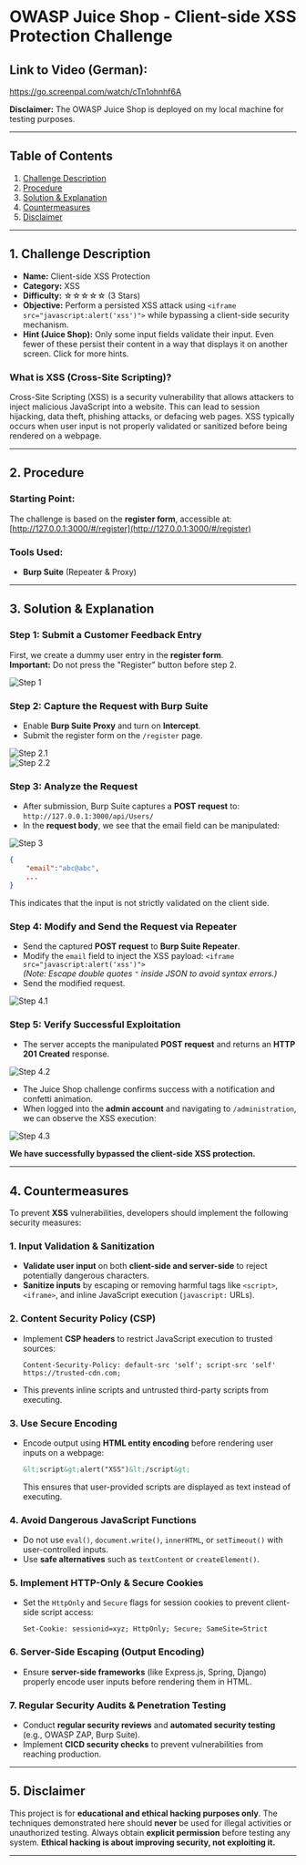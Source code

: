 # **OWASP Juice Shop - Client-side XSS Protection Challenge**

## **Link to Video (German):**

https://go.screenpal.com/watch/cTn1ohnhf6A

**Disclaimer:** The OWASP Juice Shop is deployed on my local machine for testing purposes.

---

## **Table of Contents**

1. [Challenge Description](#1-challenge-description)
2. [Procedure](#2-procedure)
3. [Solution & Explanation](#3-solution--explanation)
4. [Countermeasures](#4-countermeasures)
5. [Disclaimer](#5-disclaimer)

---

## **1. Challenge Description**

- **Name:** Client-side XSS Protection
- **Category:** XSS
- **Difficulty:** ☆☆☆☆☆ (3 Stars)
- **Objective:** Perform a persisted XSS attack using `<iframe src="javascript:alert('xss')">` while bypassing a client-side security mechanism.
- **Hint (Juice Shop):** Only some input fields validate their input. Even fewer of these persist their content in a way that displays it on another screen. Click for more hints.

### **What is XSS (Cross-Site Scripting)?**

Cross-Site Scripting (XSS) is a security vulnerability that allows attackers to inject malicious JavaScript into a website. This can lead to session hijacking, data theft, phishing attacks, or defacing web pages. XSS typically occurs when user input is not properly validated or sanitized before being rendered on a webpage.

---

## **2. Procedure**

### **Starting Point:**

The challenge is based on the **register form**, accessible at:  
[http://127.0.0.1:3000/#/register](http://127.0.0.1:3000/#/register)

### **Tools Used:**

- **Burp Suite** (Repeater & Proxy)

---

## **3. Solution & Explanation**

### **Step 1: Submit a Customer Feedback Entry**

First, we create a dummy user entry in the **register form**.  
**Important:** Do not press the "Register" button before step 2.

![Step 1](images/CSXSSP-Step1.png)

### **Step 2: Capture the Request with Burp Suite**

- Enable **Burp Suite Proxy** and turn on **Intercept**.
- Submit the register form on the `/register` page.

![Step 2.1](images/CSXSSP-Step2.1.png)  
![Step 2.2](images/CSXSSP-Step2.2.png)

### **Step 3: Analyze the Request**

- After submission, Burp Suite captures a **POST request** to:  
  `http://127.0.0.1:3000/api/Users/`
- In the **request body**, we see that the email field can be manipulated:

![Step 3](images/CSXSSP-Step3.png)

```json
{
    "email":"abc@abc",
    ...
}
```

This indicates that the input is not strictly validated on the client side.

### **Step 4: Modify and Send the Request via Repeater**

- Send the captured **POST request** to **Burp Suite Repeater**.
- Modify the `email` field to inject the XSS payload: `<iframe src="javascript:alert('xss')">`  
  _(Note: Escape double quotes `"` inside JSON to avoid syntax errors.)_
- Send the modified request.

![Step 4.1](images/CSXSSP-Step4.1.png)

### **Step 5: Verify Successful Exploitation**

- The server accepts the manipulated **POST request** and returns an **HTTP 201 Created** response.

![Step 4.2](images/CSXSSP-Step4.2.png)

- The Juice Shop challenge confirms success with a notification and confetti animation.
- When logged into the **admin account** and navigating to `/administration`, we can observe the XSS execution:

![Step 4.3](images/CSXSSP-Step4.3.png)

**We have successfully bypassed the client-side XSS protection.**

---

## **4. Countermeasures**

To prevent **XSS** vulnerabilities, developers should implement the following security measures:

### **1. Input Validation & Sanitization**

- **Validate user input** on both **client-side and server-side** to reject potentially dangerous characters.
- **Sanitize inputs** by escaping or removing harmful tags like `<script>`, `<iframe>`, and inline JavaScript execution (`javascript:` URLs).

### **2. Content Security Policy (CSP)**

- Implement **CSP headers** to restrict JavaScript execution to trusted sources:
  ```http
  Content-Security-Policy: default-src 'self'; script-src 'self' https://trusted-cdn.com;
  ```
- This prevents inline scripts and untrusted third-party scripts from executing.

### **3. Use Secure Encoding**

- Encode output using **HTML entity encoding** before rendering user inputs on a webpage:
  ```html
  &lt;script&gt;alert("XSS")&lt;/script&gt;
  ```
  This ensures that user-provided scripts are displayed as text instead of executing.

### **4. Avoid Dangerous JavaScript Functions**

- Do not use `eval()`, `document.write()`, `innerHTML`, or `setTimeout()` with user-controlled inputs.
- Use **safe alternatives** such as `textContent` or `createElement()`.

### **5. Implement HTTP-Only & Secure Cookies**

- Set the `HttpOnly` and `Secure` flags for session cookies to prevent client-side script access:
  ```http
  Set-Cookie: sessionid=xyz; HttpOnly; Secure; SameSite=Strict
  ```

### **6. Server-Side Escaping (Output Encoding)**

- Ensure **server-side frameworks** (like Express.js, Spring, Django) properly encode user inputs before rendering them in HTML.

### **7. Regular Security Audits & Penetration Testing**

- Conduct **regular security reviews** and **automated security testing** (e.g., OWASP ZAP, Burp Suite).
- Implement **CICD security checks** to prevent vulnerabilities from reaching production.

---

## **5. Disclaimer**

This project is for **educational and ethical hacking purposes only**. The techniques demonstrated here should **never** be used for illegal activities or unauthorized testing. Always obtain **explicit permission** before testing any system. **Ethical hacking is about improving security, not exploiting it.**

---
